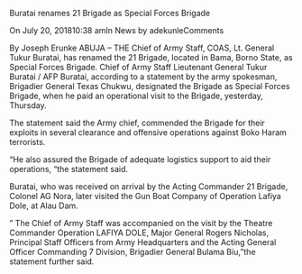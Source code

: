 Buratai renames 21 Brigade as Special Forces Brigade

On July 20, 201810:38 amIn News by adekunleComments

By Joseph Erunke
ABUJA – THE Chief of Army Staff, COAS, Lt. General Tukur Buratai, has renamed the 21 Brigade, located in Bama, Borno State, as Special Forces Brigade.
Chief of Army Staff Lieutenant General Tukur Buratai / AFP
Buratai, according to a statement by the army spokesman, Brigadier General Texas Chukwu,
designated the Brigade as Special Forces Brigade, when he paid an operational visit to the Brigade, yesterday, Thursday.

The statement said the Army chief, commended the Brigade for their exploits in several clearance and offensive operations against Boko Haram terrorists.

“He also assured the Brigade of adequate logistics support to aid their operations, “the statement said.

Buratai, who was received on arrival by the Acting Commander 21 Brigade, Colonel AG Nora, later visited the Gun Boat Company of Operation Lafiya Dole, at Alau Dam.

” The Chief of Army Staff was accompanied on the visit by the Theatre Commander Operation LAFIYA DOLE, Major General Rogers Nicholas, Principal Staff Officers from Army Headquarters and the Acting General Officer Commanding 7 Division, Brigadier General Bulama Biu,”the statement further said.
